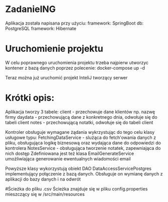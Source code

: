 # ZadanieING

Aplikacja została napisana przy użyciu:
    framework: SpringBoot
    db: PostgreSQL
    framework: Hibernate

# Uruchomienie projektu
W celu poprawnego uruchomienia projektu trzeba najpierw utworzyc kontener z bazą danych
poprzez polecenie:
    docker-compose up -d

Teraz można już uruchomić projekt InteliJ tworzący serwer

# Krótki opis:
Aplikacja tworzy 3 tabele:
    client - przechowuje dane klientów np. nazwę firmy
    daydata - przechowującą dane z konkretnego dnia, odwołuje się do tabeli client
    notes - przechowującą notatki, odwołuje się do tabeli client

Kontroler obsługuje wymagane żądania wykrzystując do tego celu klasy usługowe typu:
    FetchingDataService - slużąca do fetch'owania danych z pliku,
        obsługująca logikę biznesową oraz wydająca dane do odpowiedzi do kontrolera
    NotesService - obsługująca tworzenie notatek, zapewniająca do nich dostęp
    Zdefiniowana jest też klasa EmailGenerateService umożliwiająca generowanie ewentualnych wiadomości email

Powyższe klasy wykorzystują obiekt DAO DataAccessServicePostgres implementujący połączenie z bazą danych.
Obsługuje on wymianę danych z aplikacji do bazy danych i na odwrót

#Ścieżka do pliku .csv
Ścieżka znajduje się w pliku config.properties mieszczący się w /src/main/resources



